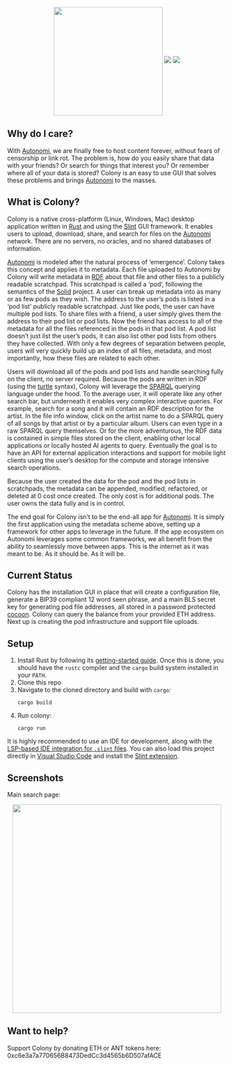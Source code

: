 <p align="center">
 <img align="center" src="https://raw.githubusercontent.com/zettawatt/colony/main/ui/images/splash_screen.png" height="250" />
 <img src="https://img.shields.io/github/issues/zettawatt/colony?style=for-the-badge" />
 <img src="https://img.shields.io/github/actions/workflow/status/zettawatt/colony/rust.yml?style=for-the-badge&logo=github&logoColor=white&label=Build" />
</p>

## Why do I care?

With [Autonomi](https://autonomi.com), we are finally free to host content forever, without fears of censorship or link rot. The problem is, how do you easily share that data with your friends? Or search for things that interest you? Or remember where all of your data is stored? Colony is an easy to use GUI that solves these problems and brings [Autonomi](https://autonomi.com) to the masses.

## What is Colony?

Colony is a native cross-platform (Linux, Windows, Mac) desktop application written in [Rust](https://www.rust-lang.org/) and using the [Slint](https://slint.dev/) GUI framework. It enables users to upload, download, share, and search for files on the [Autonomi](https://autonomi.com) network. There are no servers, no oracles, and no shared databases of information.

[Autonomi](https://autonomi.com) is modeled after the natural process of ‘emergence’. Colony takes this concept and applies it to metadata. Each file uploaded to Autonomi by Colony will write metadata in [RDF](https://www.w3.org/RDF/) about that file and other files to a publicly readable scratchpad. This scratchpad is called a ‘pod’, following the semantics of the [Solid](https://solidproject.org/) project. A user can break up metadata into as many or as few pods as they wish. The address to the user’s pods is listed in a ‘pod list’ publicly readable scratchpad. Just like pods, the user can have multiple pod lists. To share files with a friend, a user simply gives them the address to their pod list or pod lists. Now the friend has access to all of the metadata for all the files referenced in the pods in that pod list. A pod list doesn’t just list the user’s pods, it can also list other pod lists from others they have collected. With only a few degrees of separation between people, users will very quickly build up an index of all files, metadata, and most importantly, how these files are related to each other.

Users will download all of the pods and pod lists and handle searching fully on the client, no server required. Because the pods are written in RDF (using the [turtle](https://en.wikipedia.org/wiki/Turtle_(syntax)) syntax), Colony will leverage the [SPARQL](https://en.wikipedia.org/wiki/SPARQL) querying language under the hood. To the average user, it will operate like any other search bar, but underneath it enables very complex interactive queries. For example, search for a song and it will contain an RDF description for the artist. In the file info window, click on the artist name to do a SPARQL query of all songs by that artist or by a particular album. Users can even type in a raw SPARQL query themselves. Or for the more adventurous, the RDF data is contained in simple files stored on the client, enabling other local applications or locally hosted AI agents to query. Eventually the goal is to have an API for external application interactions and support for mobile light clients using the user’s desktop for the compute and storage intensive search operations.

Because the user created the data for the pod and the pod lists in scratchpads, the metadata can be appended, modified, refactored, or deleted at 0 cost once created. The only cost is for additional pods. The user owns the data fully and is in control.

The end goal for Colony isn’t to be the end-all app for [Autonomi](https://autonomi.com). It is simply the first application using the metadata scheme above, setting up a framework for other apps to leverage in the future. If the app ecosystem on Autonomi leverages some common frameworks, we all benefit from the ability to seamlessly move between apps. This is the internet as it was meant to be. As it should be. As it will be.

## Current Status

Colony has the installation GUI in place that will create a configuration file, generate a BIP39 compliant 12 word seen phrase, and a main BLS secret key for generating pod file addresses, all stored in a password protected [cocoon](https://docs.rs/cocoon/latest/cocoon/index.html). Colony can query the balance from your provided ETH address. Next up is creating the pod infrastructure and support file uploads.

## Setup

1. Install Rust by following its [getting-started guide](https://www.rust-lang.org/learn/get-started).
   Once this is done, you should have the `rustc` compiler and the `cargo` build system installed in your `PATH`.
2. Clone this repo
2. Navigate to the cloned directory and build with `cargo`:
    ```
    cargo build
    ```
3. Run colony:
    ```
    cargo run
    ```

It is highly recommended to use an IDE for development, along with the [LSP-based IDE integration for `.slint` files](https://github.com/slint-ui/slint/blob/master/tools/lsp/README.md). You can also load this project directly in [Visual Studio Code](https://code.visualstudio.com) and install the [Slint extension](https://marketplace.visualstudio.com/items?itemName=Slint.slint).

## Screenshots

Main search page:
<p align="center">
 <img align="center" src="https://raw.githubusercontent.com/zettawatt/colony/main/screenshots/search.png" height="480" />
</p>

## Want to help?

Support Colony by donating ETH or ANT tokens here: 0xc6e3a7a770656B8473DedCc3d4565b6D507afACE
